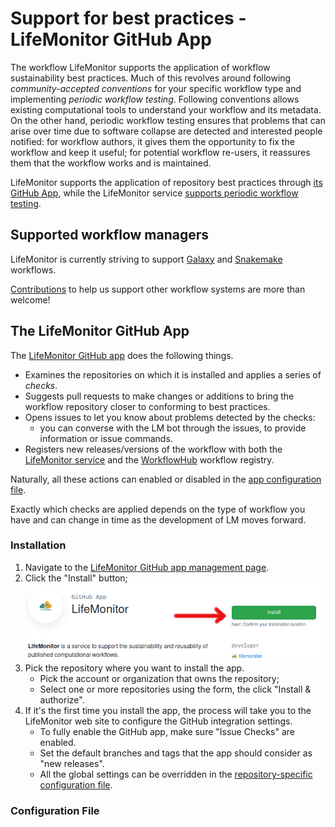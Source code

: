 # Support for best practices - LifeMonitor GitHub App

The workflow LifeMonitor supports the application of workflow sustainability
best practices.  Much of this revolves around following *community-accepted
conventions* for your specific workflow type and implementing *periodic workflow
testing*. Following conventions allows existing computational tools to understand
your workflow and its metadata. On the other hand, periodic workflow testing
ensures that problems that can arise over time due to software collapse are
detected and interested people notified: for workflow authors, it gives them the
opportunity to fix the workflow and keep it useful; for potential workflow
re-users, it reassures them that the workflow works and is maintained.

LifeMonitor supports the application of repository best practices through [its
GitHub App](#the-lifemonitor-github-app), while the LifeMonitor service [supports
periodic workflow testing](./lm_test_monitoring).

## Supported workflow managers

LifeMonitor is currently striving to support
[Galaxy](https://galaxyproject.org/) and
[Snakemake](https://snakemake.readthedocs.io/en/stable/) workflows.

[Contributions](https://github.com/crs4/life_monitor/pulls) to help us support
other workflow systems are more than welcome!

## The LifeMonitor GitHub App

The [LifeMonitor GitHub app](https://github.com/apps/lifemonitor) does the
following things.

* Examines the repositories on which it is installed and applies a series of
  *checks*.
* Suggests pull requests to make changes or additions to bring the workflow
  repository closer to conforming to best practices.
* Opens issues to let you know about problems detected by the checks:
  * you can converse with the LM bot through the issues, to provide
    information or issue commands.
* Registers new releases/versions of the workflow with both the [LifeMonitor
  service](https://app.lifemonitor.eu/) and the
  [WorkflowHub](https://workflowhub.eu/) workflow registry.

Naturally, all these actions can enabled or disabled in the [app configuration
file](#configuration-file).

Exactly which checks are applied depends on the type of workflow you have and
can change in time as the development of LM moves forward.

### Installation

1. Navigate to the [LifeMonitor GitHub app management
   page](https://github.com/apps/lifemonitor).
2. Click the "Install" button;
    ![LM App Install button](./images/lm_gh_app_install_button_with_arrow.png)
3. Pick the repository where you want to install the app.
    * Pick the account or organization that owns the repository;
    * Select one or more repositories using the form, the click "Install &
      authorize".
4. If it's the first time you install the app, the process will take you to the
   LifeMonitor web site to configure the GitHub integration settings.
    * To fully enable the GitHub app, make sure "Issue Checks" are enabled.
    * Set the default branches and tags that the app should consider as "new
      releases".
    * All the global settings can be overridden in the [repository-specific
      configuration file](#configuration-file).

### Configuration File


